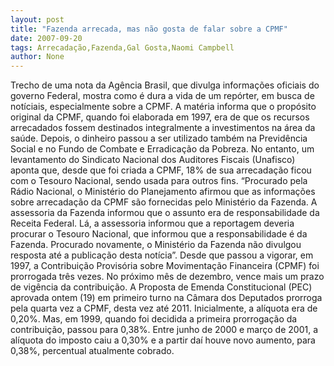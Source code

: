 ```yaml
---
layout: post
title: "Fazenda arrecada, mas não gosta de falar sobre a CPMF"
date: 2007-09-20
tags: Arrecadação,Fazenda,Gal Gosta,Naomi Campbell
author: None
---
```

Trecho de uma nota da Ag&ecirc;ncia Brasil, que divulga informa&ccedil;&otilde;es oficiais do governo Federal, mostra como &eacute; dura a vida de um rep&oacute;rter, em busca de not&iacute;ciais, especialmente sobre a CPMF.
A mat&eacute;ria informa que o prop&oacute;sito original da CPMF, quando foi elaborada em 1997, era de que os recursos arrecadados fossem destinados integralmente a investimentos na &aacute;rea da sa&uacute;de. Depois, o dinheiro passou a ser utilizado tamb&eacute;m na Previd&ecirc;ncia Social e no Fundo de Combate e Erradica&ccedil;&atilde;o da Pobreza. 
No entanto, um levantamento do Sindicato Nacional dos Auditores Fiscais (Unafisco) aponta que, desde que foi criada a CPMF, 18% de sua arrecada&ccedil;&atilde;o ficou com o Tesouro Nacional, sendo usada para outros fins.
&ldquo;Procurado pela R&aacute;dio Nacional, o Minist&eacute;rio do Planejamento afirmou que as informa&ccedil;&otilde;es sobre arrecada&ccedil;&atilde;o da CPMF s&atilde;o fornecidas pelo Minist&eacute;rio da Fazenda. A assessoria da Fazenda informou que o assunto era de responsabilidade da Receita Federal. L&aacute;, a assessoria informou que a reportagem deveria procurar o Tesouro Nacional, que informou que a responsabilidade &eacute; da Fazenda. Procurado novamente, o Minist&eacute;rio da Fazenda n&atilde;o divulgou resposta at&eacute; a publica&ccedil;&atilde;o desta not&iacute;cia&rdquo;.
Desde que passou a vigorar, em 1997, a Contribui&ccedil;&atilde;o Provis&oacute;ria sobre Movimenta&ccedil;&atilde;o Financeira (CPMF) foi prorrogada tr&ecirc;s vezes. No pr&oacute;ximo m&ecirc;s de dezembro, vence mais um prazo de vig&ecirc;ncia da contribui&ccedil;&atilde;o. A Proposta de Emenda Constitucional (PEC) aprovada ontem (19) em primeiro turno na C&acirc;mara dos Deputados prorroga pela quarta vez a CPMF, desta vez at&eacute; 2011.
Inicialmente, a al&iacute;quota era de 0,20%. Mas, em 1999, quando foi decidida a primeira prorroga&ccedil;&atilde;o da contribui&ccedil;&atilde;o, passou para 0,38%. Entre junho de 2000 e mar&ccedil;o de 2001, a al&iacute;quota do imposto caiu a 0,30% e a partir da&iacute; houve novo aumento, para 0,38%, percentual atualmente cobrado. 